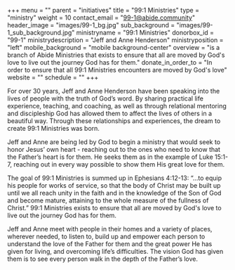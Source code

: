 +++
menu = ""
parent = "initiatives"
title = "99:1 Ministries"
type = "ministry"
weight = 10
contact_email = "99-1@abide.community"
header_image = "images/99-1_bg.jpg"
sub_background = "images/99-1_sub_background.jpg"
ministryname = "99:1 Ministries"
donorbox_id = "99-1"
ministrydescription = "Jeff and Anne Henderson"
ministryposition = "left"
mobile_background = "mobile background-center"
overview = "is a branch of Abide Ministries that exists to ensure that all are moved by God's love to live out the journey God has for them."
donate_in_order_to = "In order to ensure that all 99:1 Ministries encounters are moved by God's love"
website = ""
schedule = ""
+++

For over 30 years, Jeff and Anne Henderson have been speaking into the lives of people with the truth of God’s word.  By sharing practical life experience, teaching, and coaching, as well as through relational mentoring and discipleship God has allowed them to affect the lives of others in a beautiful way. Through these relationships and experiences, the dream to create 99:1 Ministries was born. 

Jeff and Anne are being led by God to begin a ministry that would seek to honor Jesus’ own heart - reaching out to the ones who need to know that the Father’s heart is for them. He seeks them as in the example of Luke 15:1-7, reaching out in every way possible to show them His great love for them. 

The goal of 99:1 Ministries is summed up in Ephesians 4:12-13: “...to equip his people for works of service, so that the body of Christ may be built up until we all reach unity in the faith and in the knowledge of the Son of God and become mature, attaining to the whole measure of the fullness of Christ.” 99:1 Ministries exists to ensure that all are moved by God's love to live out the journey God has for them. 

Jeff and Anne meet with people in their homes and a variety of places, wherever needed, to listen to, build up and empower each person to understand the love of the Father for them and the great power He has given for living, and overcoming life’s difficulties. The vision God has given them is to see every person walk in the depth of the Father’s love.